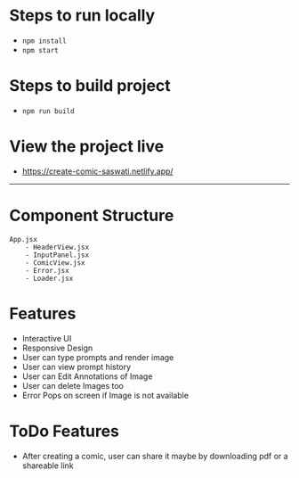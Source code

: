 # Steps to run locally
- ```npm install```
- ```npm start```

# Steps to build project
- ```npm run build```

# View the project live
- https://create-comic-saswati.netlify.app/

<hr />

# Component Structure
```
App.jsx
    - HeaderView.jsx
    - InputPanel.jsx
    - ComicView.jsx
    - Error.jsx
    - Loader.jsx
```

# Features
- Interactive UI
- Responsive Design  
- User can type prompts and render image
- User can view prompt history
- User can Edit Annotations of Image
- User can delete Images too
- Error Pops on screen if Image is not available

# ToDo Features
- After creating a comic, user can share it maybe by downloading pdf or a shareable link